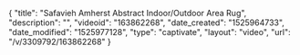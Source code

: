 {
    "title": "Safavieh Amherst Abstract Indoor\/Outdoor Area Rug",
    "description": "",
    "videoid": "163862268",
    "date_created": "1525964733",
    "date_modified": "1525977128",
    "type": "captivate",
    "layout": "video",
    "url": "\/v\/3309792\/163862268"
}